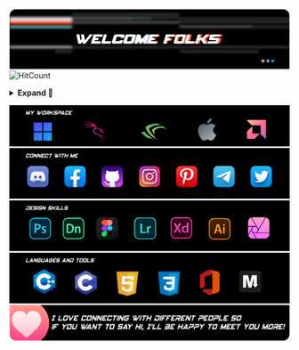 ![Header image](https://raw.githubusercontent.com/karthik558/karthik558/master/assets/header.png)
![HitCount](https://komarev.com/ghpvc/?username=karthik558&style=flat-round&color=d2162c&label=PROFILE+HITS)
<details>
<summary><b>Expand 🔻</summary>
<p align="center">
    <img src="https://tryhackme-badges.s3.amazonaws.com/karthik558.png" alt="TryHackMe">
    <br>
    <img alt = "SNAKE ANIMATION" src="https://github.com/karthik558/karthik558/blob/output/github-contribution-grid-snake.svg">
    <br>
    <img alt = "CURRENT STATS" src="https://github-readme-stats.vercel.app/api?username=karthik558&show_icons=true&count_private=true&line_height=25&title_color=42d9ff&icon_color=ee5f3c&text_color=fff&bg_color=000&hide_border=true" width="550" />
    <br>
    <img alt="CURRENT STREAK" src="https://github-readme-streak-stats.herokuapp.com/?user=karthik558&theme=shades-of-purple&hide_border=true&date_format=M%20j%5B%2C%20Y%5D&background=000&ring=a0ecff&currStreakNum=FF8136&fire=FF8136&sideNums=fff&dates=a0ecff&border=EF629F&stroke=a0ecff&currStreakLabel=EF629F&sideLabels=FF8136&line_height=20" width="550" />    
</p>
</details>

![Workspace](https://raw.githubusercontent.com/karthik558/karthik558/master/assets/workspace.png)
<br>
<a href="https://gist.github.com/karthik558/4c488569d0cd59b7fcd9206cf63f3f2a">![Social Accounts](https://raw.githubusercontent.com/karthik558/karthik558/master/assets/connectwithme.png)</a>
<br>
![Design Skills](https://raw.githubusercontent.com/karthik558/karthik558/master/assets/designskills.png)
<br>
![Language Known](https://raw.githubusercontent.com/karthik558/karthik558/master/assets/languages.png)
<br>
![Footer image](https://raw.githubusercontent.com/karthik558/karthik558/master/assets/footer.png)
